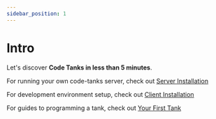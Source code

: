 ```yaml
---
sidebar_position: 1
---
```


# Intro

Let's discover **Code Tanks in less than 5 minutes**.

For running your own code-tanks server, check out [Server Installation](tutorial-setup/running-your-own-server.md)

For development environment setup, check out [Client Installation](tutorial-setup/for-players.md)

For guides to programming a tank, check out [Your First Tank](tutorial-basics/your-first-tank.md)
